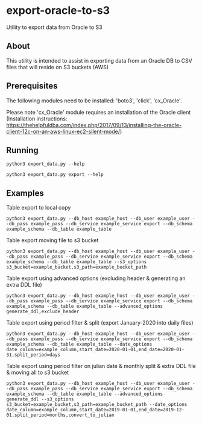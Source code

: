 # export-oracle-to-s3
Utility to export data from Oracle to S3

## About
This utility is intended to assist in exporting data from an Oracle DB to CSV files that will reside on S3 buckets (AWS)

## Prerequisites
The following modules need to be installed: 'boto3', 'click', 'cx_Oracle'.

Please note 'cx_Oracle' module requires an installation of the Oracle client (Installation instructions: https://thehelpfuldba.com/index.php/2017/09/13/installing-the-oracle-client-12c-on-an-aws-linux-ec2-silent-mode/)

## Running 
`python3 export_data.py --help`

`python3 export_data.py export --help`

## Examples
Table export to local copy

`python3 export_data.py --db_host example_host --db_user example_user --db_pass example_pass --db_service example_service export --db_schema example_schema --db_table example_table`

Table export moving file to s3 bucket

`python3 export_data.py --db_host example_host --db_user example_user --db_pass example_pass --db_service example_service export --db_schema example_schema --db_table example_table --s3_options s3_bucket=example_bucket,s3_path=example_bucket_path`

Table export using advanced options (excluding header & generating an extra DDL file)

`python3 export_data.py --db_host example_host --db_user example_user --db_pass example_pass --db_service example_service export --db_schema example_schema --db_table example_table --advanced_options generate_ddl,exclude_header`

Table export using period filter & split (export January-2020 into daily files)

`python3 export_data.py --db_host example_host --db_user example_user --db_pass example_pass --db_service example_service export --db_schema example_schema --db_table example_table --date_options date_column=example_column,start_date=2020-01-01,end_date=2020-01-31,split_period=days`

Table export using period filter on julian date & monthly split & extra DDL file & moving all to s3 bucket

`python3 export_data.py --db_host example_host --db_user example_user --db_pass example_pass --db_service example_service export --db_schema example_schema --db_table example_table --advanced_options generate_ddl --s3_options s3_bucket=example_bucket,s3_path=example_bucket_path --date_options date_column=example_column,start_date=2019-01-01,end_date=2019-12-01,split_period=months,convert_to_julian`
